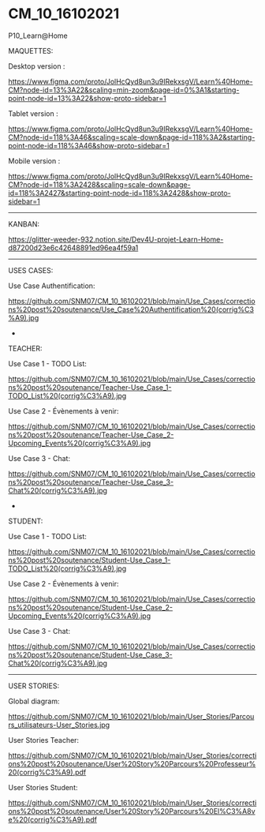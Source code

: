 # CM_10_16102021
P10_Learn@Home

MAQUETTES: 


Desktop version :

https://www.figma.com/proto/JolHcQyd8un3u9IRekxsgV/Learn%40Home-CM?node-id=13%3A22&scaling=min-zoom&page-id=0%3A1&starting-point-node-id=13%3A22&show-proto-sidebar=1


Tablet version :

https://www.figma.com/proto/JolHcQyd8un3u9IRekxsgV/Learn%40Home-CM?node-id=118%3A46&scaling=scale-down&page-id=118%3A2&starting-point-node-id=118%3A46&show-proto-sidebar=1

Mobile version :

https://www.figma.com/proto/JolHcQyd8un3u9IRekxsgV/Learn%40Home-CM?node-id=118%3A2428&scaling=scale-down&page-id=118%3A2427&starting-point-node-id=118%3A2428&show-proto-sidebar=1

______

KANBAN:

https://glitter-weeder-932.notion.site/Dev4U-projet-Learn-Home-d87200d23e6c42648891ed96ea4f59a1

______

USES CASES:

Use Case Authentification:

https://github.com/SNM07/CM_10_16102021/blob/main/Use_Cases/corrections%20post%20soutenance/Use_Case%20Authentification%20(corrig%C3%A9).jpg

-

TEACHER:

Use Case 1 - TODO List:

https://github.com/SNM07/CM_10_16102021/blob/main/Use_Cases/corrections%20post%20soutenance/Teacher-Use_Case_1-TODO_List%20(corrig%C3%A9).jpg

Use Case 2 - Évènements à venir:

https://github.com/SNM07/CM_10_16102021/blob/main/Use_Cases/corrections%20post%20soutenance/Teacher-Use_Case_2-Upcoming_Events%20(corrig%C3%A9).jpg

Use Case 3 - Chat:

https://github.com/SNM07/CM_10_16102021/blob/main/Use_Cases/corrections%20post%20soutenance/Teacher-Use_Case_3-Chat%20(corrig%C3%A9).jpg

-

STUDENT:

Use Case 1 - TODO List:

https://github.com/SNM07/CM_10_16102021/blob/main/Use_Cases/corrections%20post%20soutenance/Student-Use_Case_1-TODO_List%20(corrig%C3%A9).jpg

Use Case 2 - Évènements à venir:

https://github.com/SNM07/CM_10_16102021/blob/main/Use_Cases/corrections%20post%20soutenance/Student-Use_Case_2-Upcoming_Events%20(corrig%C3%A9).jpg

Use Case 3 - Chat:

https://github.com/SNM07/CM_10_16102021/blob/main/Use_Cases/corrections%20post%20soutenance/Student-Use_Case_3-Chat%20(corrig%C3%A9).jpg

______

USER STORIES:

Global diagram:

https://github.com/SNM07/CM_10_16102021/blob/main/User_Stories/Parcours_utilisateurs-User_Stories.jpg

User Stories Teacher:

https://github.com/SNM07/CM_10_16102021/blob/main/User_Stories/corrections%20post%20soutenance/User%20Story%20Parcours%20Professeur%20(corrig%C3%A9).pdf

User Stories Student:

https://github.com/SNM07/CM_10_16102021/blob/main/User_Stories/corrections%20post%20soutenance/User%20Story%20Parcours%20El%C3%A8ve%20(corrig%C3%A9).pdf
